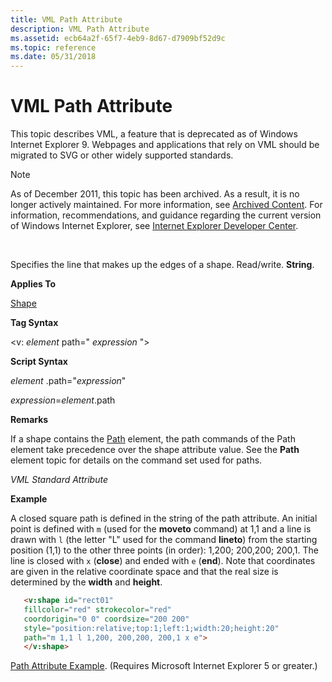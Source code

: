 ```yaml
---
title: VML Path Attribute
description: VML Path Attribute
ms.assetid: ecb64a2f-65f7-4eb9-8d67-d7909bf52d9c
ms.topic: reference
ms.date: 05/31/2018
---
```


# VML Path Attribute

This topic describes VML, a feature that is deprecated as of Windows Internet Explorer 9. Webpages and applications that rely on VML should be migrated to SVG or other widely supported standards.

> [!Note]  
> As of December 2011, this topic has been archived. As a result, it is no longer actively maintained. For more information, see [Archived Content](/previous-versions/windows/internet-explorer/ie-developer/). For information, recommendations, and guidance regarding the current version of Windows Internet Explorer, see [Internet Explorer Developer Center](https://msdn.microsoft.com/ie/).

 

Specifies the line that makes up the edges of a shape. Read/write. **String**.

**Applies To**

[Shape](shape-element--vml.md)

**Tag Syntax**

<v: *element* path=" *expression* ">

**Script Syntax**

*element* .path="*expression*"

*expression*=*element*.path

**Remarks**

If a shape contains the [Path](msdn-online-vml-path-element.md) element, the path commands of the Path element take precedence over the shape attribute value. See the **Path** element topic for details on the command set used for paths.

*VML Standard Attribute*

**Example**

A closed square path is defined in the string of the path attribute. An initial point is defined with `m` (used for the **moveto** command) at 1,1 and a line is drawn with `l` (the letter "L" used for the command **lineto**) from the starting position (1,1) to the other three points (in order): 1,200; 200,200; 200,1. The line is closed with `x` (**close**) and ended with `e` (**end**). Note that coordinates are given in the relative coordinate space and that the real size is determined by the **width** and **height**.


```HTML
   <v:shape id="rect01"
   fillcolor="red" strokecolor="red"
   coordorigin="0 0" coordsize="200 200"
   style="position:relative;top:1;left:1;width:20;height:20"
   path="m 1,1 l 1,200, 200,200, 200,1 x e">
   </v:shape>
```



[Path Attribute Example](/previous-versions/bb264089(v=vs.85)). (Requires Microsoft Internet Explorer 5 or greater.)

 

 
